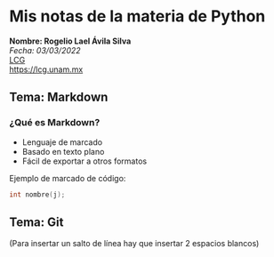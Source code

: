 # Mis notas de la materia de Python
__Nombre: Rogelio Lael Ávila Silva__  
_Fecha: 03/03/2022_  
[LCG](https://www.lcg.unam.mx/)  
<https://lcg.unam.mx>


## Tema: Markdown
### ¿Qué es Markdown? 
- Lenguaje de marcado
- Basado en texto plano
- Fácil de exportar a otros formatos

Ejemplo de marcado de código:

```    C
int nombre(j);  
```
## Tema: Git
(Para insertar un salto de línea hay que insertar 2 espacios blancos)
